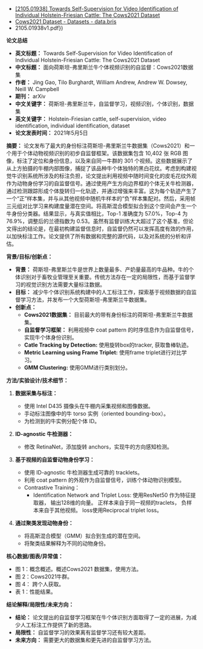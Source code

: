 - [[2105.01938] Towards Self-Supervision for Video Identification of Individual Holstein-Friesian Cattle: The Cows2021 Dataset](https://arxiv.org/abs/2105.01938)
- [Cows2021 Dataset - Datasets - data.bris](https://data.bris.ac.uk/data/dataset/4vnrca7qw1642qlwxjadp87h7)
- 2105.01938v1.pdf})

**论文总结**
*   **英文标题：** Towards Self-Supervision for Video Identification of Individual Holstein-Friesian Cattle: The Cows2021 Dataset
*   **中文标题：** 面向荷斯坦-弗里斯兰牛个体视频识别的自监督：Cows2021数据集
*   **作者：** Jing Gao, Tilo Burghardt, William Andrew, Andrew W. Dowsey, Neill W. Campbell
*   **期刊：** arXiv
*   **中文关键字：** 荷斯坦-弗里斯兰牛，自监督学习，视频识别，个体识别，数据集
*   **英文关键字：** Holstein-Friesian cattle, self-supervision, video identification, individual identification, dataset
*   **论文发表时间：** 2021年5月5日

**摘要：**
论文发布了最大的身份标注荷斯坦-弗里斯兰牛数据集（Cows2021）和一个用于个体动物视频识别的初步自监督框架。该数据集包含 10,402 张 RGB 图像，标注了定位和身份信息，以及来自同一牛群的 301 个视频。这些数据展示了从上方拍摄的牛棚内部图像，捕捉了该品种牛个体独特的黑白花纹。考虑到构建视觉牛识别系统所涉及的标注负担，论文提出利用视频中随时间变化的皮毛花纹外观作为动物身份学习的自监督信号。通过使用产生方向边界框的个体无关牛检测器，通过检测跟踪形成个体旋转归一化轨迹，并通过增强来丰富。这为每个轨迹产生了一个“正”样本集，并与从其他视频中随机牛样本的“负”样本集配对。然后，采用帧三元组对比学习来构建度量潜在空间。将高斯混合模型拟合到这个空间会产生一个牛身份分类器。结果显示，与真实值相比，Top-1 准确度为 57.0%，Top-4 为 76.9%，调整后的兰德指数为 0.53。虽然有监督训练大大超过了这个基准，但论文得出的结论是，在最初构建监督信息时，自监督仍然可以发挥高度有效的作用，以加快标注工作。论文提供了所有数据和完整的源代码，以及对系统的分析和评估。

**背景/目标/创新点：**
*   **背景：** 荷斯坦-弗里斯兰牛是世界上数量最多、产奶量最高的牛品种。牛的个体识别对于畜牧业管理至关重要。传统方法存在一定的局限性，而基于监督学习的视觉识别方法需要大量标注数据。
*   **目标：** 减少牛个体识别系统构建中的人工标注工作，探索基于视频数据的自监督学习方法，并发布一个大型荷斯坦-弗里斯兰牛数据集。
*   **创新点：**
    *   **Cows2021数据集：** 目前最大的带有身份标注的荷斯坦-弗里斯兰牛数据集。
    *   **自监督学习框架：** 利用视频中 coat pattern 的时序信息作为自监督信号，实现牛个体身份识别。
    *   **Catle Tracking by Detection:** 使用旋转box的tracker, 获取鲁棒轨迹。
    *   **Metric Learning using Frame Triplet:** 使用frame triplet进行对比学习。
    *   **GMM Clustering:** 使用GMM进行类别划分。

**方法/实验设计/技术细节：**
1.  **数据采集与标注：**
    *   使用 Intel D435 摄像头在牛棚内采集视频和图像数据。
    *   手动标注图像中的牛 torso 实例（oriented bounding-box）。
    *   为检测到的牛实例分配个体 ID。
2.  **ID-agnostic 牛检测器：**
    *   修改 RetinaNet，添加旋转 anchors，实现牛的方向感知检测。
3.  **基于视频的自监督动物身份学习：**
    *   使用 ID-agnostic 牛检测器生成可靠的 tracklets。
    *   利用 coat pattern 的外观作为自监督信号，训练个体动物识别模型。
    *   Contrastive Training：
        *   Identification Network and Triplet Loss: 使用ResNet50 作为特征提取器， 输出128维的向量。 正样本来自于同一视频的traclets， 负样本来自于其他视频。 loss使用Reciprocal triplet loss。

4.  **通过聚类发现动物身份：**
    *   将高斯混合模型（GMM）拟合到生成的潜在空间。
    *   将聚类结果解释为不同的动物身份。

**核心数据/图表/异常值：**
*   图 1：概念概述。概述Cows2021 数据集，使用方法。
*   图 2：Cows2021牛群。
*   图 4： 跨个人获取。
*   表 1：性能结果。

**结论解释/局限性/未来方向：**
*   **结论：** 论文提出的自监督学习框架在牛个体识别方面取得了一定的进展，为减少人工标注工作提供了新的思路。
*   **局限性：** 自监督学习的效果离有监督学习还有较大差距。
*   **未来方向：** 需要更大的数据集和更先进的自监督学习方法。

